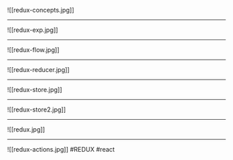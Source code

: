 ![[redux-concepts.jpg]]
***
![[redux-exp.jpg]]
***
![[redux-flow.jpg]]
***
![[redux-reducer.jpg]]
***
![[redux-store.jpg]]
***
![[redux-store2.jpg]]
***
![[redux.jpg]]
***
![[redux-actions.jpg]]
#REDUX #react 